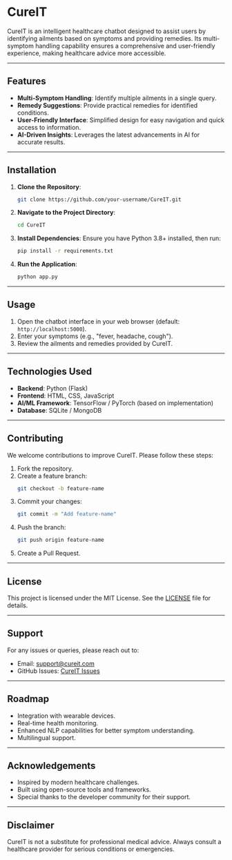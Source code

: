 # CureIT

CureIT is an intelligent healthcare chatbot designed to assist users by identifying ailments based on symptoms and providing remedies. Its multi-symptom handling capability ensures a comprehensive and user-friendly experience, making healthcare advice more accessible.

---

## Features
- **Multi-Symptom Handling**: Identify multiple ailments in a single query.
- **Remedy Suggestions**: Provide practical remedies for identified conditions.
- **User-Friendly Interface**: Simplified design for easy navigation and quick access to information.
- **AI-Driven Insights**: Leverages the latest advancements in AI for accurate results.

---

## Installation
1. **Clone the Repository**:
   ```bash
   git clone https://github.com/your-username/CureIT.git
   ```

2. **Navigate to the Project Directory**:
   ```bash
   cd CureIT
   ```

3. **Install Dependencies**:
   Ensure you have Python 3.8+ installed, then run:
   ```bash
   pip install -r requirements.txt
   ```

4. **Run the Application**:
   ```bash
   python app.py
   ```

---

## Usage
1. Open the chatbot interface in your web browser (default: `http://localhost:5000`).
2. Enter your symptoms (e.g., "fever, headache, cough").
3. Review the ailments and remedies provided by CureIT.

---

## Technologies Used
- **Backend**: Python (Flask)
- **Frontend**: HTML, CSS, JavaScript
- **AI/ML Framework**: TensorFlow / PyTorch (based on implementation)
- **Database**: SQLite / MongoDB

---

## Contributing
We welcome contributions to improve CureIT. Please follow these steps:
1. Fork the repository.
2. Create a feature branch:
   ```bash
   git checkout -b feature-name
   ```
3. Commit your changes:
   ```bash
   git commit -m "Add feature-name"
   ```
4. Push the branch:
   ```bash
   git push origin feature-name
   ```
5. Create a Pull Request.

---

## License
This project is licensed under the MIT License. See the [LICENSE](LICENSE) file for details.

---

## Support
For any issues or queries, please reach out to:
- Email: support@cureit.com
- GitHub Issues: [CureIT Issues](https://github.com/your-username/CureIT/issues)

---

## Roadmap
- Integration with wearable devices.
- Real-time health monitoring.
- Enhanced NLP capabilities for better symptom understanding.
- Multilingual support.

---

## Acknowledgements
- Inspired by modern healthcare challenges.
- Built using open-source tools and frameworks.
- Special thanks to the developer community for their support.

---

## Disclaimer
CureIT is not a substitute for professional medical advice. Always consult a healthcare provider for serious conditions or emergencies.
